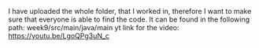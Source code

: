 I have uploaded the whole folder, that I worked in, therefore I want to make sure that everyone is able to find the code. It can be found in the following path: week9/src/main/java/main
 yt link for the video: https://youtu.be/LgoQPg3uN_c
